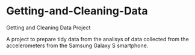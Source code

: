 Getting-and-Cleaning-Data
=========================

Getting and Cleaning Data Project

A project to prepare tidy data from the analisys of data collected from the accelerometers from the Samsung Galaxy S smartphone.
